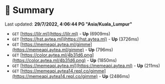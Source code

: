 # 📖 Summary
Last updated: **29/7/2022, 4:06:44 PG "Asia/Kuala_Lumpur"**

- `GET` [https://lilr.ml](https://lilr.ml) - **Up** (6909ms)
- `GET` [https://hst.aytea.ml](https://hst.aytea.ml) - **Up** (3726ms)
- `GET` [https://memeapi.aytea.ml/gimme](https://memeapi.aytea.ml/gimme) - **Up** (796ms)
- `GET` [https://color.aytea.ml/4b31d6.png](https://color.aytea.ml/4b31d6.png) - **Up** (1850ms)
- `GET` [https://memeapi.aytea.ml](https://memeapi.aytea.ml) - **Up** (211ms)
- `GET` [https://memeapi.aytea14.repl.co/gimme](https://memeapi.aytea14.repl.co/gimme) - **Up** (2486ms)
